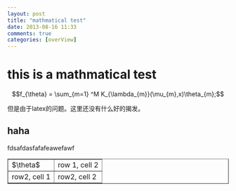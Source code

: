 ```yaml
---
layout: post
title: "mathmatical test"
date: 2013-08-16 11:33
comments: true
categories: [overView]
---
```


# this is a mathmatical test #
<!--more-->

$$f_{\theta} = \sum_{m=1} ^M K_{\lambda_{m}}(\mu_{m},x)\theta_{m};$$

但是由于latex的问题。这里还没有什么好的揭发。

## haha ##
fdsafdasfafafeawefawf

<table border="1" color="#000000">
<tr>
<td>$\theta$</td>
<td>row 1, cell 2</td>
</tr>
<tr>
<td>row2, cell 1</td>
<td>row2, cell 2</td>
</tr>
</table>